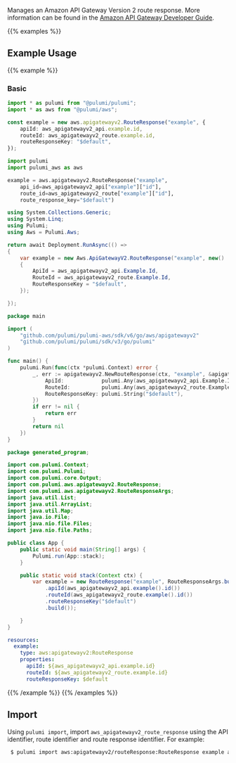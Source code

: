 Manages an Amazon API Gateway Version 2 route response.
More information can be found in the [Amazon API Gateway Developer Guide](https://docs.aws.amazon.com/apigateway/latest/developerguide/apigateway-websocket-api.html).

{{% examples %}}
## Example Usage
{{% example %}}
### Basic

```typescript
import * as pulumi from "@pulumi/pulumi";
import * as aws from "@pulumi/aws";

const example = new aws.apigatewayv2.RouteResponse("example", {
    apiId: aws_apigatewayv2_api.example.id,
    routeId: aws_apigatewayv2_route.example.id,
    routeResponseKey: "$default",
});
```
```python
import pulumi
import pulumi_aws as aws

example = aws.apigatewayv2.RouteResponse("example",
    api_id=aws_apigatewayv2_api["example"]["id"],
    route_id=aws_apigatewayv2_route["example"]["id"],
    route_response_key="$default")
```
```csharp
using System.Collections.Generic;
using System.Linq;
using Pulumi;
using Aws = Pulumi.Aws;

return await Deployment.RunAsync(() => 
{
    var example = new Aws.ApiGatewayV2.RouteResponse("example", new()
    {
        ApiId = aws_apigatewayv2_api.Example.Id,
        RouteId = aws_apigatewayv2_route.Example.Id,
        RouteResponseKey = "$default",
    });

});
```
```go
package main

import (
	"github.com/pulumi/pulumi-aws/sdk/v6/go/aws/apigatewayv2"
	"github.com/pulumi/pulumi/sdk/v3/go/pulumi"
)

func main() {
	pulumi.Run(func(ctx *pulumi.Context) error {
		_, err := apigatewayv2.NewRouteResponse(ctx, "example", &apigatewayv2.RouteResponseArgs{
			ApiId:            pulumi.Any(aws_apigatewayv2_api.Example.Id),
			RouteId:          pulumi.Any(aws_apigatewayv2_route.Example.Id),
			RouteResponseKey: pulumi.String("$default"),
		})
		if err != nil {
			return err
		}
		return nil
	})
}
```
```java
package generated_program;

import com.pulumi.Context;
import com.pulumi.Pulumi;
import com.pulumi.core.Output;
import com.pulumi.aws.apigatewayv2.RouteResponse;
import com.pulumi.aws.apigatewayv2.RouteResponseArgs;
import java.util.List;
import java.util.ArrayList;
import java.util.Map;
import java.io.File;
import java.nio.file.Files;
import java.nio.file.Paths;

public class App {
    public static void main(String[] args) {
        Pulumi.run(App::stack);
    }

    public static void stack(Context ctx) {
        var example = new RouteResponse("example", RouteResponseArgs.builder()        
            .apiId(aws_apigatewayv2_api.example().id())
            .routeId(aws_apigatewayv2_route.example().id())
            .routeResponseKey("$default")
            .build());

    }
}
```
```yaml
resources:
  example:
    type: aws:apigatewayv2:RouteResponse
    properties:
      apiId: ${aws_apigatewayv2_api.example.id}
      routeId: ${aws_apigatewayv2_route.example.id}
      routeResponseKey: $default
```
{{% /example %}}
{{% /examples %}}

## Import

Using `pulumi import`, import `aws_apigatewayv2_route_response` using the API identifier, route identifier and route response identifier. For example:

```sh
 $ pulumi import aws:apigatewayv2/routeResponse:RouteResponse example aabbccddee/1122334/998877
```
 